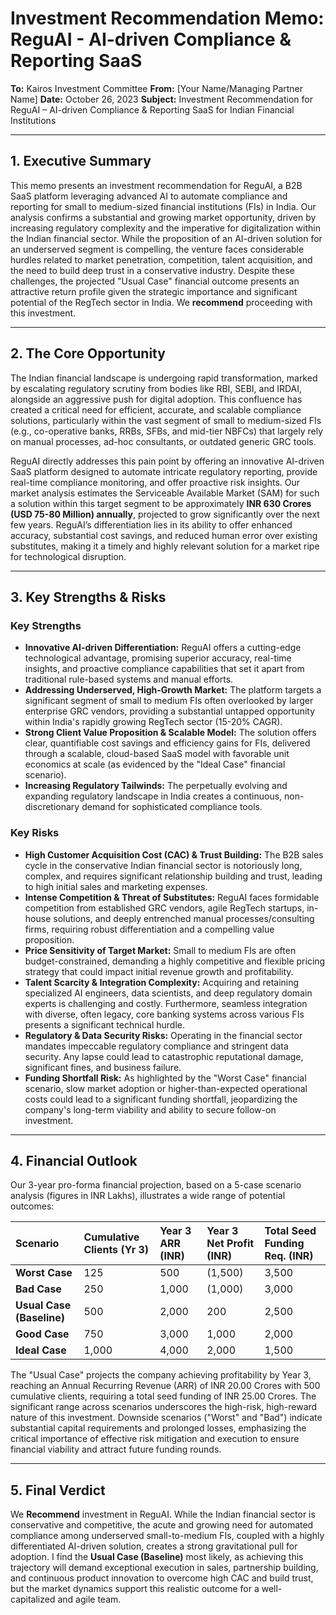 # Investment Recommendation Memo: ReguAI - AI-driven Compliance & Reporting SaaS

**To:** Kairos Investment Committee
**From:** [Your Name/Managing Partner Name]
**Date:** October 26, 2023
**Subject:** Investment Recommendation for ReguAI – AI-driven Compliance & Reporting SaaS for Indian Financial Institutions

---

## 1. Executive Summary

This memo presents an investment recommendation for ReguAI, a B2B SaaS platform leveraging advanced AI to automate compliance and reporting for small to medium-sized financial institutions (FIs) in India. Our analysis confirms a substantial and growing market opportunity, driven by increasing regulatory complexity and the imperative for digitalization within the Indian financial sector. While the proposition of an AI-driven solution for an underserved segment is compelling, the venture faces considerable hurdles related to market penetration, competition, talent acquisition, and the need to build deep trust in a conservative industry. Despite these challenges, the projected "Usual Case" financial outcome presents an attractive return profile given the strategic importance and significant potential of the RegTech sector in India. We **recommend** proceeding with this investment.

---

## 2. The Core Opportunity

The Indian financial landscape is undergoing rapid transformation, marked by escalating regulatory scrutiny from bodies like RBI, SEBI, and IRDAI, alongside an aggressive push for digital adoption. This confluence has created a critical need for efficient, accurate, and scalable compliance solutions, particularly within the vast segment of small to medium-sized FIs (e.g., co-operative banks, RRBs, SFBs, and mid-tier NBFCs) that largely rely on manual processes, ad-hoc consultants, or outdated generic GRC tools.

ReguAI directly addresses this pain point by offering an innovative AI-driven SaaS platform designed to automate intricate regulatory reporting, provide real-time compliance monitoring, and offer proactive risk insights. Our market analysis estimates the Serviceable Available Market (SAM) for such a solution within this target segment to be approximately **INR 630 Crores (USD 75-80 Million) annually**, projected to grow significantly over the next few years. ReguAI’s differentiation lies in its ability to offer enhanced accuracy, substantial cost savings, and reduced human error over existing substitutes, making it a timely and highly relevant solution for a market ripe for technological disruption.

---

## 3. Key Strengths & Risks

### Key Strengths

*   **Innovative AI-driven Differentiation:** ReguAI offers a cutting-edge technological advantage, promising superior accuracy, real-time insights, and proactive compliance capabilities that set it apart from traditional rule-based systems and manual efforts.
*   **Addressing Underserved, High-Growth Market:** The platform targets a significant segment of small to medium FIs often overlooked by larger enterprise GRC vendors, providing a substantial untapped opportunity within India's rapidly growing RegTech sector (15-20% CAGR).
*   **Strong Client Value Proposition & Scalable Model:** The solution offers clear, quantifiable cost savings and efficiency gains for FIs, delivered through a scalable, cloud-based SaaS model with favorable unit economics at scale (as evidenced by the "Ideal Case" financial scenario).
*   **Increasing Regulatory Tailwinds:** The perpetually evolving and expanding regulatory landscape in India creates a continuous, non-discretionary demand for sophisticated compliance tools.

### Key Risks

*   **High Customer Acquisition Cost (CAC) & Trust Building:** The B2B sales cycle in the conservative Indian financial sector is notoriously long, complex, and requires significant relationship building and trust, leading to high initial sales and marketing expenses.
*   **Intense Competition & Threat of Substitutes:** ReguAI faces formidable competition from established GRC vendors, agile RegTech startups, in-house solutions, and deeply entrenched manual processes/consulting firms, requiring robust differentiation and a compelling value proposition.
*   **Price Sensitivity of Target Market:** Small to medium FIs are often budget-constrained, demanding a highly competitive and flexible pricing strategy that could impact initial revenue growth and profitability.
*   **Talent Scarcity & Integration Complexity:** Acquiring and retaining specialized AI engineers, data scientists, and deep regulatory domain experts is challenging and costly. Furthermore, seamless integration with diverse, often legacy, core banking systems across various FIs presents a significant technical hurdle.
*   **Regulatory & Data Security Risks:** Operating in the financial sector mandates impeccable regulatory compliance and stringent data security. Any lapse could lead to catastrophic reputational damage, significant fines, and business failure.
*   **Funding Shortfall Risk:** As highlighted by the "Worst Case" financial scenario, slow market adoption or higher-than-expected operational costs could lead to a significant funding shortfall, jeopardizing the company's long-term viability and ability to secure follow-on investment.

---

## 4. Financial Outlook

Our 3-year pro-forma financial projection, based on a 5-case scenario analysis (figures in INR Lakhs), illustrates a wide range of potential outcomes:

| Scenario              | Cumulative Clients (Yr 3) | Year 3 ARR (INR) | Year 3 Net Profit (INR) | Total Seed Funding Req. (INR) |
| :-------------------- | :------------------------ | :--------------- | :---------------------- | :---------------------------- |
| **Worst Case**        | 125                       | 500              | (1,500)                 | 3,500                         |
| **Bad Case**          | 250                       | 1,000            | (1,000)                 | 3,000                         |
| **Usual Case (Baseline)** | 500                       | 2,000            | 200                     | 2,500                         |
| **Good Case**         | 750                       | 3,000            | 1,000                   | 2,000                         |
| **Ideal Case**        | 1,000                     | 4,000            | 2,000                   | 1,500                         |

The "Usual Case" projects the company achieving profitability by Year 3, reaching an Annual Recurring Revenue (ARR) of INR 20.00 Crores with 500 cumulative clients, requiring a total seed funding of INR 25.00 Crores. The significant range across scenarios underscores the high-risk, high-reward nature of this investment. Downside scenarios ("Worst" and "Bad") indicate substantial capital requirements and prolonged losses, emphasizing the critical importance of effective risk mitigation and execution to ensure financial viability and attract future funding rounds.

---

## 5. Final Verdict

We **Recommend** investment in ReguAI. While the Indian financial sector is conservative and competitive, the acute and growing need for automated compliance among underserved small-to-medium FIs, coupled with a highly differentiated AI-driven solution, creates a strong gravitational pull for adoption. I find the **Usual Case (Baseline)** most likely, as achieving this trajectory will demand exceptional execution in sales, partnership building, and continuous product innovation to overcome high CAC and build trust, but the market dynamics support this realistic outcome for a well-capitalized and agile team.